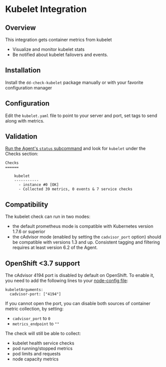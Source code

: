 # Kubelet Integration

## Overview

This integration gets container metrics from kubelet

* Visualize and monitor kubelet stats
* Be notified about kubelet failovers and events.

## Installation

Install the `dd-check-kubelet` package manually or with your favorite configuration manager

## Configuration

Edit the `kubelet.yaml` file to point to your server and port, set tags to send along with metrics.

## Validation

[Run the Agent's `status` subcommand](https://docs.datadoghq.com/agent/faq/agent-commands/#agent-status-and-information) and look for `kubelet` under the Checks section:

    Checks
    ======

        kubelet
        -----------
          - instance #0 [OK]
          - Collected 39 metrics, 0 events & 7 service checks

## Compatibility

The kubelet check can run in two modes:

- the default prometheus mode is compatible with Kubernetes version 1.7.6 or superior
- the cAdvisor mode (enabled by setting the `cadvisor_port` option) should be compatible with versions 1.3 and up. Consistent tagging and filtering requires at least version 6.2 of the Agent.

## OpenShift <3.7 support

The cAdvisor 4194 port is disabled by default on OpenShift. To enable it, you need to add
the following lines to your [node-config file](https://docs.openshift.org/3.7/install_config/master_node_configuration.html#node-configuration-files):

```
kubeletArguments:
  cadvisor-port: ["4194"]
```

If you cannot open the port, you can disable both sources of container metric collection, by setting:

- `cadvisor_port` to `0`
- `metrics_endpoint` to `""`

The check will still be able to collect:

- kubelet health service checks
- pod running/stopped metrics
- pod limits and requests
- node capacity metrics
